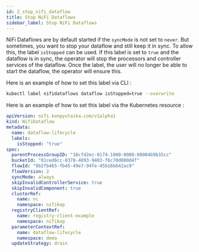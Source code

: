 ```yaml
---
id: 2_stop_nifi_dataflow
title: Stop NiFi Dataflows
sidebar_label: Stop NiFi Dataflows
---
```


NiFi Dataflows are by default started if the `syncMode` is not set to `never`. But sometimes, you want to stop your dataflow and still keep it in sync.
To allow this, the label `isStopped` can be used. If this label is set to `true` and the dataflow is in sync, the operator will stop the processors and controller services of the dataflow. Once the label, the user will no longer be able to start the dataflow, the operator will ensure this.

Here is an example of how to set this label via CLI :

```sh
kubectl label nifidataflows dataflow isStopped=true --overwrite
```

Here is an example of how to set this label via the Kubernetes resource :

```yaml
apiVersion: nifi.konpyutaika.com/v1alpha1
kind: NifiDataflow
metadata:
  name: dataflow-lifecycle
  labels:
    isStopped: "true"
spec:
  parentProcessGroupID: "16cfd2ec-0174-1000-0000-00004b9b35cc"
  bucketId: "01ced6cc-0378-4893-9403-f6c70d080d4f"
  flowId: "9b2fb465-fb45-49e7-94fe-45b16b642ac9"
  flowVersion: 2
  syncMode: always
  skipInvalidControllerService: true
  skipInvalidComponent: true
  clusterRef:
    name: nc
    namespace: nifikop
  registryClientRef:
    name: registry-client-example
    namespace: nifikop
  parameterContextRef:
    name: dataflow-lifecycle
    namespace: demo
  updateStrategy: drain
```
